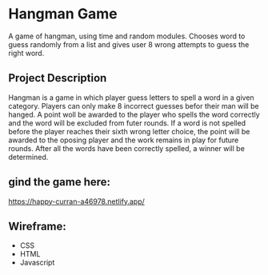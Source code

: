 
# Hangman Game 

A game of hangman, using time and random modules. Chooses word to guess randomly from a list and gives user 8 wrong attempts to guess the right word.

## Project Description

Hangman is a game in which player guess letters to spell a word in a given category. Players can only make 8 incorrect guesses befor their man will be hanged. A point woll be awarded to the player who spells the word correctly and the word will be excluded from futer rounds. If a word is not spelled before the player reaches their sixth wrong letter choice, the point will be awarded to the oposing player and the work remains in play for future rounds. After all the words have been correctly spelled, a winner will be determined.

## gind the game here:

https://happy-curran-a46978.netlify.app/

## Wireframe:
- CSS
- HTML
- Javascript
